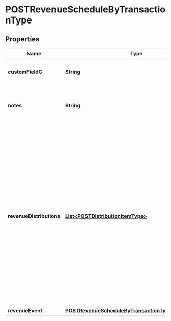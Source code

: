 
# POSTRevenueScheduleByTransactionType

## Properties
Name | Type | Description | Notes
------------ | ------------- | ------------- | -------------
**customFieldC** | **String** | Any custom fields defined for this object.  |  [optional]
**notes** | **String** | Additional information about this record.  Character Limit: 2,000  |  [optional]
**revenueDistributions** | [**List&lt;POSTDistributionItemType&gt;**](POSTDistributionItemType.md) | An array of revenue distributions. Represents how you want to distribute revenue for this revenue schedule. You can distribute revenue into a maximum of 250 accounting periods with one revenue schedule.  The sum of newAmounts must equal the the Charge Amount of the specified Invoice Item.  |  [optional]
**revenueEvent** | [**POSTRevenueScheduleByTransactionTypeRevenueEvent**](POSTRevenueScheduleByTransactionTypeRevenueEvent.md) |  |  [optional]



